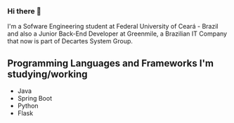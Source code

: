 ### Hi there 👋

<!--
**abiliocastro/abiliocastro** is a ✨ _special_ ✨ repository because its `README.md` (this file) appears on your GitHub profile.

Here are some ideas to get you started:

- 🔭 I’m currently working on ...
- 🌱 I’m currently learning ...
- 👯 I’m looking to collaborate on ...
- 🤔 I’m looking for help with ...
- 💬 Ask me about ...
- 📫 How to reach me: ...
- 😄 Pronouns: ...
- ⚡ Fun fact: ...
-->

I'm a Sofware Engineering student at Federal University of Ceará - Brazil and also a Junior Back-End Developer at Greenmile, a Brazilian IT Company that now is part of Decartes System Group.

## Programming Languages and Frameworks I'm studying/working 
- Java
- Spring Boot
- Python
- Flask
